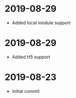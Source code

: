 # 2019-08-29

* Added local module support


# 2019-08-29

* Added H5 support


# 2019-08-23

* Initial commit
